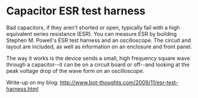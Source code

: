 # Capacitor ESR test harness

Bad capacitors, if they aren't shorted or open, typically fail with a high equivalent series resistance (ESR).
You can measure ESR by building Stephen M. Powell's ESR test harness and an oscilloscope. The circuit and layout
are included, as well as information on an enclosure and front panel.

The way it works is the device sends a small, high frequency square wave through a capacitor--it can be on a
circuit board or off--and looking at the peak voltage drop of the wave form on an oscilloscope.

Write-up on my blog: http://www.bot-thoughts.com/2009/11/esr-test-harness.html
